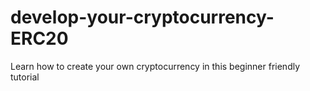 # develop-your-cryptocurrency-ERC20
Learn how to create your own cryptocurrency in this beginner friendly tutorial

